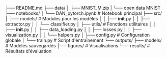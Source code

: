 ├── README.md
├── data/
│   ├── MNIST_M.zip
|   └── open data MNIST
├── notebooks/
│   └── DAN_pytorch.ipynb  # Notebook principal
├── src/
│   ├── models/       # Modules pour les modèles
│   │   ├── __init__.py
│   │   ├── extractor.py
│   │   └── classifier.py
│   ├── utils/        # Fonctions utilitaires
│   │   ├── __init__.py
│   │   ├── data_loading.py
│   │   ├── losses.py
│   │   ├── visualization.py
│   │   └── helpers.py
│   ├── config.py     # Configuration globale
│   └── train.py      # Script d'entraînement
└── outputs/
    ├── models/       # Modèles sauvegardés
    ├── figures/      # Visualisations
    └── results/      # Résultats d'évaluation